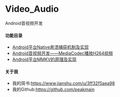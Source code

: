 # Video_Audio
Android音视频开发
#### 功能目录
- [Android平台Native奔溃捕获机制及实现](https://www.jianshu.com/p/fbf910bcb38d)
- [Android音视频开发——MediaCodec播放H264视频](https://www.jianshu.com/p/7d7c9a74f48e)
- [Android平台MMKV的原理及实现](https://www.jianshu.com/p/f4837fd9b3b4)

#### 关于我
- 我的简书:https://www.jianshu.com/u/3ff32f5aea98
- 我的Github:https://github.com/peakmain